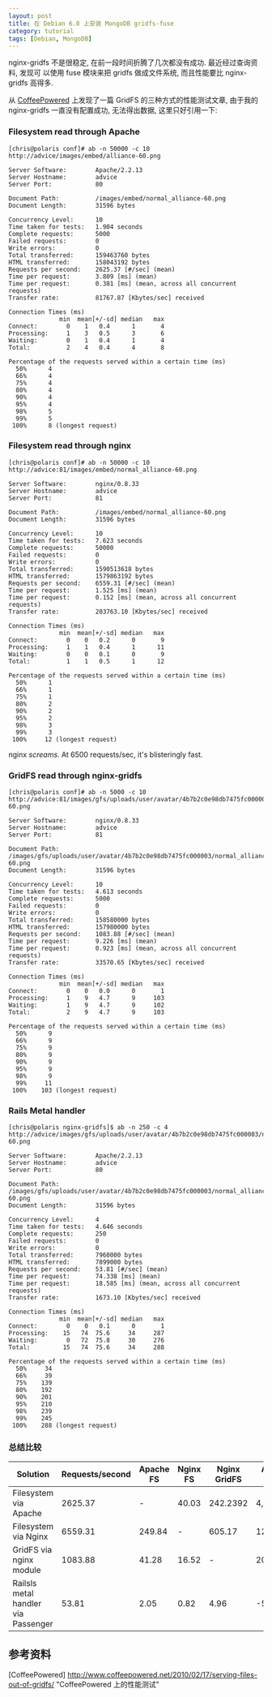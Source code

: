 ```yaml
---
layout: post
title: 在 Debian 6.0 上安装 MongoDB gridfs-fuse
category: tutorial
tags: [Debian, MongoDB]
---
```

nginx-gridfs 不是很稳定, 在前一段时间折腾了几次都没有成功. 最近经过查询资料, 发现可
    以使用 fuse 模块来把 gridfs 做成文件系统, 而且性能要比 nginx-gridfs 高得多. 

<!--more-->

从 [CoffeePowered]() 上发现了一篇 GridFS 的三种方式的性能测试文章, 由于我的 nginx-gridfs 
一直没有配置成功, 无法得出数据, 这里只好引用一下:

### Filesystem read through Apache

    [chris@polaris conf]# ab -n 50000 -c 10 http://advice/images/embed/alliance-60.png

    Server Software:        Apache/2.2.13
    Server Hostname:        advice
    Server Port:            80

    Document Path:          /images/embed/normal_alliance-60.png
    Document Length:        31596 bytes

    Concurrency Level:      10
    Time taken for tests:   1.904 seconds
    Complete requests:      5000
    Failed requests:        0
    Write errors:           0
    Total transferred:      159463760 bytes
    HTML transferred:       158043192 bytes
    Requests per second:    2625.37 [#/sec] (mean)
    Time per request:       3.809 [ms] (mean)
    Time per request:       0.381 [ms] (mean, across all concurrent requests)
    Transfer rate:          81767.87 [Kbytes/sec] received

    Connection Times (ms)
                  min  mean[+/-sd] median   max
    Connect:        0    1   0.4      1       4
    Processing:     1    3   0.5      3       6
    Waiting:        0    1   0.4      1       4
    Total:          2    4   0.4      4       8

    Percentage of the requests served within a certain time (ms)
      50%      4
      66%      4
      75%      4
      80%      4
      90%      4
      95%      4
      98%      5
      99%      5
     100%      8 (longest request)


### Filesystem read through nginx

    [chris@polaris conf]# ab -n 50000 -c 10 http://advice:81/images/embed/normal_alliance-60.png
    
    Server Software:        nginx/0.8.33
    Server Hostname:        advice
    Server Port:            81
    
    Document Path:          /images/embed/normal_alliance-60.png
    Document Length:        31596 bytes
    
    Concurrency Level:      10
    Time taken for tests:   7.623 seconds
    Complete requests:      50000
    Failed requests:        0
    Write errors:           0
    Total transferred:      1590513618 bytes
    HTML transferred:       1579863192 bytes
    Requests per second:    6559.31 [#/sec] (mean)
    Time per request:       1.525 [ms] (mean)
    Time per request:       0.152 [ms] (mean, across all concurrent requests)
    Transfer rate:          203763.10 [Kbytes/sec] received
    
    Connection Times (ms)
                  min  mean[+/-sd] median   max
    Connect:        0    0   0.2      0       9
    Processing:     1    1   0.4      1      11
    Waiting:        0    0   0.1      0       9
    Total:          1    1   0.5      1      12
    
    Percentage of the requests served within a certain time (ms)
      50%      1
      66%      1
      75%      1
      80%      2
      90%      2
      95%      2
      98%      3
      99%      3
     100%     12 (longest request)
    

nginx _screams_. At 6500 requests/sec, it's blisteringly fast.

### GridFS read through nginx-gridfs

    [chris@polaris conf]# ab -n 5000 -c 10 http://advice:81/images/gfs/uploads/user/avatar/4b7b2c0e98db7475fc000003/normal_alliance-60.png

    Server Software:        nginx/0.8.33
    Server Hostname:        advice
    Server Port:            81

    Document Path:          /images/gfs/uploads/user/avatar/4b7b2c0e98db7475fc000003/normal_alliance-60.png
    Document Length:        31596 bytes

    Concurrency Level:      10
    Time taken for tests:   4.613 seconds
    Complete requests:      5000
    Failed requests:        0
    Write errors:           0
    Total transferred:      158580000 bytes
    HTML transferred:       157980000 bytes
    Requests per second:    1083.88 [#/sec] (mean)
    Time per request:       9.226 [ms] (mean)
    Time per request:       0.923 [ms] (mean, across all concurrent requests)
    Transfer rate:          33570.65 [Kbytes/sec] received

    Connection Times (ms)
                  min  mean[+/-sd] median   max
    Connect:        0    0   0.0      0       1
    Processing:     1    9   4.7      9     103
    Waiting:        1    9   4.7      9     102
    Total:          2    9   4.7      9     103

    Percentage of the requests served within a certain time (ms)
      50%      9
      66%      9
      75%      9
      80%      9
      90%      9
      95%      9
      98%      9
      99%     11
     100%    103 (longest request)


### Rails Metal handler

    [chris@polaris nginx-gridfs]$ ab -n 250 -c 4  http://advice/images/gfs/uploads/user/avatar/4b7b2c0e98db7475fc000003/normal_alliance-60.png

    Server Software:        Apache/2.2.13
    Server Hostname:        advice
    Server Port:            80

    Document Path:          /images/gfs/uploads/user/avatar/4b7b2c0e98db7475fc000003/normal_alliance-60.png
    Document Length:        31596 bytes

    Concurrency Level:      4
    Time taken for tests:   4.646 seconds
    Complete requests:      250
    Failed requests:        0
    Write errors:           0
    Total transferred:      7960000 bytes
    HTML transferred:       7899000 bytes
    Requests per second:    53.81 [#/sec] (mean)
    Time per request:       74.338 [ms] (mean)
    Time per request:       18.585 [ms] (mean, across all concurrent requests)
    Transfer rate:          1673.10 [Kbytes/sec] received

    Connection Times (ms)
                  min  mean[+/-sd] median   max
    Connect:        0    0   0.1      0       1
    Processing:    15   74  75.6     34     287
    Waiting:        0   72  75.8     30     276
    Total:         15   74  75.6     34     288

    Percentage of the requests served within a certain time (ms)
      50%     34
      66%     39
      75%    139
      80%    192
      90%    201
      95%    210
      98%    239
      99%    245
     100%    288 (longest request)

### 总结比较

Solution | Requests/second | Apache FS | Nginx FS | Nginx GridFS | Apache Ruby
---------|---------------|-----------|----------|--------------|------------
Filesystem via Apache | 2625.37 | -     | 40.03| 242.2392| 4,878.96|
Filesystem via Nginx  | 6559.31 | 249.84 | -   | 605.17  | 12,189.76|
GridFS via nginx module | 1083.88 | 41.28 | 16.52 | - | 2014.27|
Railsls metal handler via Passenger| 53.81 | 2.05 | 0.82 | 4.96 | -53

## 参考资料

[CoffeePowered] http://www.coffeepowered.net/2010/02/17/serving-files-out-of-gridfs/ "CoffeePowered 上的性能测试"
